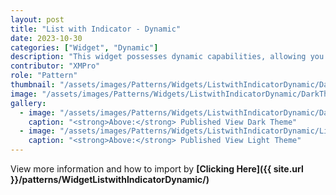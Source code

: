 ```yaml
---
layout: post
title: "List with Indicator - Dynamic"
date: 2023-10-30
categories: ["Widget", "Dynamic"]
description: "This widget possesses dynamic capabilities, allowing you to use a data source to control its content growth."
contributor: "XMPro"
role: "Pattern"
thumbnail: "/assets/images/Patterns/Widgets/ListwithIndicatorDynamic/DarkTheme/ListwithIndicatorDynamicPublishedMode.png"
image: "/assets/images/Patterns/Widgets/ListwithIndicatorDynamic/DarkTheme/ListwithIndicatorDynamicPublishedMode.png"
gallery:
  - image: "/assets/images/Patterns/Widgets/ListwithIndicatorDynamic/DarkTheme/ListwithIndicatorDynamicPublishedMode.png"
    caption: "<strong>Above:</strong> Published View Dark Theme"
  - image: "/assets/images/Patterns/Widgets/ListwithIndicatorDynamic/LightTheme/ListwithIndicatorDynamicPublishedMode.png"
    caption: "<strong>Above:</strong> Published View Light Theme"
---
```


View more information and how to import by <strong>[Clicking Here]({{ site.url }}/patterns/WidgetListwithIndicatorDynamic/)</strong>
